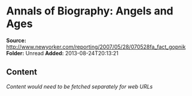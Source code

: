 # Annals of Biography: Angels and Ages

**Source:** http://www.newyorker.com/reporting/2007/05/28/070528fa_fact_gopnik
**Folder:** Unread
**Added:** 2013-08-24T20:13:21




## Content
*Content would need to be fetched separately for web URLs*
